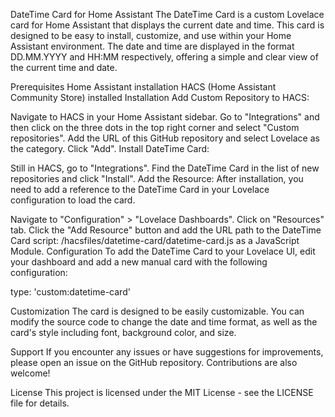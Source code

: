 DateTime Card for Home Assistant
The DateTime Card is a custom Lovelace card for Home Assistant that displays the current date and time. This card is designed to be easy to install, customize, and use within your Home Assistant environment. The date and time are displayed in the format DD.MM.YYYY and HH:MM respectively, offering a simple and clear view of the current time and date.

Prerequisites
Home Assistant installation
HACS (Home Assistant Community Store) installed
Installation
Add Custom Repository to HACS:

Navigate to HACS in your Home Assistant sidebar.
Go to "Integrations" and then click on the three dots in the top right corner and select "Custom repositories".
Add the URL of this GitHub repository and select Lovelace as the category.
Click "Add".
Install DateTime Card:

Still in HACS, go to "Integrations".
Find the DateTime Card in the list of new repositories and click "Install".
Add the Resource:
After installation, you need to add a reference to the DateTime Card in your Lovelace configuration to load the card.

Navigate to "Configuration" > "Lovelace Dashboards".
Click on "Resources" tab.
Click the "Add Resource" button and add the URL path to the DateTime Card script: /hacsfiles/datetime-card/datetime-card.js as a JavaScript Module.
Configuration
To add the DateTime Card to your Lovelace UI, edit your dashboard and add a new manual card with the following configuration:


type: 'custom:datetime-card'


Customization
The card is designed to be easily customizable. You can modify the source code to change the date and time format, as well as the card's style including font, background color, and size.

Support
If you encounter any issues or have suggestions for improvements, please open an issue on the GitHub repository. Contributions are also welcome!

License
This project is licensed under the MIT License - see the LICENSE file for details.
